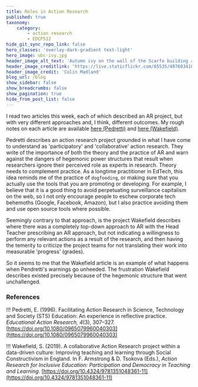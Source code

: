 ```yaml
---
title: Roles in Action Research
published: true
taxonomy:
    category:
        - action research
        - EDCP512
hide_git_sync_repo_link: false
hero_classes: 'overlay-dark-gradient text-light'
hero_image: ubc-ivy.jpg
header_image_alt_text: 'Autumn ivy on the wall of the Scarfe building at UBC'
header_image_creditlink: 'https://live.staticflickr.com/65535/48760341818_d54d313aba_o_d.jpg'
header_image_credit: 'Colin Madland'
blog_url: /blog
show_sidebar: false
show_breadcrumbs: false
show_pagination: true
hide_from_post_list: false
---
```


I read two articles this week, each of which described an AR project, but with very different approaches and, I think, different outcomes. My rough notes on each article are available [here (Pedretti)](https://lit.madland.ca/education-action-research/pedrettifacilitatingactionresearch1996) and [here (Wakefield)](https://lit.madland.ca/education-action-research/wakefieldcollaborativeactionresearch2019).

Pedretti describes an action research project grounded in what I have come to understand as 'participatory' and 'collaborative' action research. They write of the importance of both the theory and the practice of AR and warn against the dangers of hegemonic power structures that result when researchers ignore their perceived role as experts in research. Theory needs to complement practice. As a longtime practitioner in EdTech, this idea reminds me of the practice of `dogfooding`, or making sure that you actually use the tools that you are promoting or developing. For example, I believe that it is a good thing to avoid perpetuating surveillance capitalism on the web, so I not only encourage people to eschew corporate tech behemoths (Google, Facebook, Amazon), but I also practice avoiding them and use open source tools where possible.

Seemingly contrary to that approach, is the project Wakefield describes where there was a completely top-down approach to AR with the Head Teacher prescribing an AR approach, but not indicating a willingness to perform any relevant actions as a result of the research, and then having the temerity to criticize the project teams for not translating their work into measurable 'progress' (grades).

So it seems to me that the Wakefield article is an example of what happens when Pendretti's warnings go unheeded. The frustration Wakefield describes existed precisely because of the hegemonic structure that went unchallenged.

### References

!!! Pedretti, E. (1996). Facilitating Action Research in Science, Technology and Society (STS) Education: An experience in reflective practice. *Educational Action Research, 4*(3), 307–327. [https://doi.org/10.1080/0965079960040303](https://doi.org/10.1080/0965079960040303)


!!! Wakefield, S. (2019). A collaborative Action Research project within a data-driven culture: Improving teaching and learning through Social Constructivism in England. In F. Armstrong & D. Tsokova (Eds.), *Action Research for Inclusive Education: Participation and Democracy in Teaching and Learning.* [https://doi.org/10.4324/9781351048361-11](https://doi.org/10.4324/9781351048361-11)
